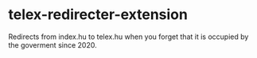 # telex-redirecter-extension
Redirects from index.hu to telex.hu when you forget that it is occupied by the goverment since 2020.
